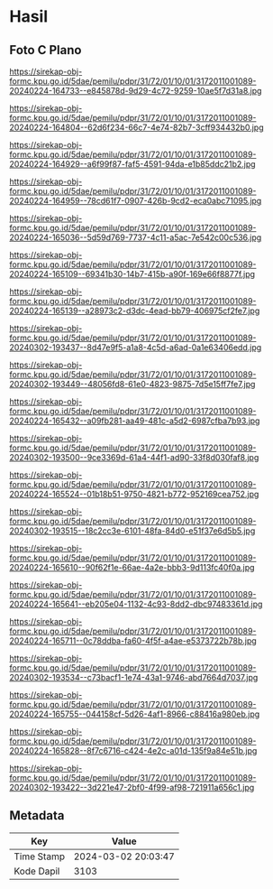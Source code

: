 # Hasil

## Foto C Plano

https://sirekap-obj-formc.kpu.go.id/5dae/pemilu/pdpr/31/72/01/10/01/3172011001089-20240224-164733--e845878d-9d29-4c72-9259-10ae5f7d31a8.jpg

https://sirekap-obj-formc.kpu.go.id/5dae/pemilu/pdpr/31/72/01/10/01/3172011001089-20240224-164804--62d6f234-66c7-4e74-82b7-3cff934432b0.jpg

https://sirekap-obj-formc.kpu.go.id/5dae/pemilu/pdpr/31/72/01/10/01/3172011001089-20240224-164929--a6f99f87-faf5-4591-94da-e1b85ddc21b2.jpg

https://sirekap-obj-formc.kpu.go.id/5dae/pemilu/pdpr/31/72/01/10/01/3172011001089-20240224-164959--78cd61f7-0907-426b-9cd2-eca0abc71095.jpg

https://sirekap-obj-formc.kpu.go.id/5dae/pemilu/pdpr/31/72/01/10/01/3172011001089-20240224-165036--5d59d769-7737-4c11-a5ac-7e542c00c536.jpg

https://sirekap-obj-formc.kpu.go.id/5dae/pemilu/pdpr/31/72/01/10/01/3172011001089-20240224-165109--69341b30-14b7-415b-a90f-169e66f8877f.jpg

https://sirekap-obj-formc.kpu.go.id/5dae/pemilu/pdpr/31/72/01/10/01/3172011001089-20240224-165139--a28973c2-d3dc-4ead-bb79-406975cf2fe7.jpg

https://sirekap-obj-formc.kpu.go.id/5dae/pemilu/pdpr/31/72/01/10/01/3172011001089-20240302-193437--8d47e9f5-a1a8-4c5d-a6ad-0a1e63406edd.jpg

https://sirekap-obj-formc.kpu.go.id/5dae/pemilu/pdpr/31/72/01/10/01/3172011001089-20240302-193449--48056fd8-61e0-4823-9875-7d5e15ff7fe7.jpg

https://sirekap-obj-formc.kpu.go.id/5dae/pemilu/pdpr/31/72/01/10/01/3172011001089-20240224-165432--a09fb281-aa49-481c-a5d2-6987cfba7b93.jpg

https://sirekap-obj-formc.kpu.go.id/5dae/pemilu/pdpr/31/72/01/10/01/3172011001089-20240302-193500--9ce3369d-61a4-44f1-ad90-33f8d030faf8.jpg

https://sirekap-obj-formc.kpu.go.id/5dae/pemilu/pdpr/31/72/01/10/01/3172011001089-20240224-165524--01b18b51-9750-4821-b772-952169cea752.jpg

https://sirekap-obj-formc.kpu.go.id/5dae/pemilu/pdpr/31/72/01/10/01/3172011001089-20240302-193515--18c2cc3e-6101-48fa-84d0-e51f37e6d5b5.jpg

https://sirekap-obj-formc.kpu.go.id/5dae/pemilu/pdpr/31/72/01/10/01/3172011001089-20240224-165610--90f62f1e-66ae-4a2e-bbb3-9d113fc40f0a.jpg

https://sirekap-obj-formc.kpu.go.id/5dae/pemilu/pdpr/31/72/01/10/01/3172011001089-20240224-165641--eb205e04-1132-4c93-8dd2-dbc97483361d.jpg

https://sirekap-obj-formc.kpu.go.id/5dae/pemilu/pdpr/31/72/01/10/01/3172011001089-20240224-165711--0c78ddba-fa60-4f5f-a4ae-e5373722b78b.jpg

https://sirekap-obj-formc.kpu.go.id/5dae/pemilu/pdpr/31/72/01/10/01/3172011001089-20240302-193534--c73bacf1-1e74-43a1-9746-abd7664d7037.jpg

https://sirekap-obj-formc.kpu.go.id/5dae/pemilu/pdpr/31/72/01/10/01/3172011001089-20240224-165755--044158cf-5d26-4af1-8966-c88416a980eb.jpg

https://sirekap-obj-formc.kpu.go.id/5dae/pemilu/pdpr/31/72/01/10/01/3172011001089-20240224-165828--8f7c6716-c424-4e2c-a01d-135f9a84e51b.jpg

https://sirekap-obj-formc.kpu.go.id/5dae/pemilu/pdpr/31/72/01/10/01/3172011001089-20240302-193422--3d221e47-2bf0-4f99-af98-721911a656c1.jpg


## Metadata

| Key        | Value               |
| ---------- | ------------------- |
| Time Stamp | 2024-03-02 20:03:47 |
| Kode Dapil | 3103                |



